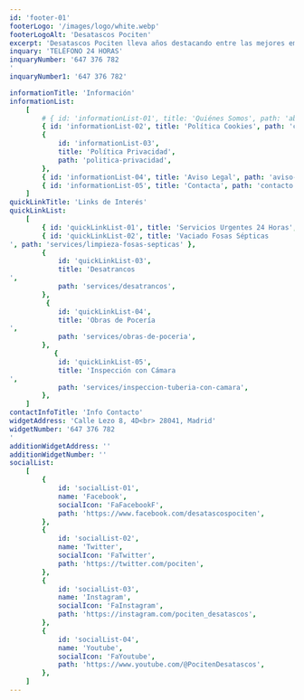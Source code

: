 ```yaml
---
id: 'footer-01'
footerLogo: '/images/logo/white.webp'
footerLogoAlt: 'Desatascos Pociten'
excerpt: 'Desatascos Pociten lleva años destacando entre las mejores empresas de desatascos en Madrid. Ofrecemos no solo los mejores servicios, sino que también somos la empresa de desatrancos más económica de Madrid. Compruébalo'
inquary: 'TELÉFONO 24 HORAS'
inquaryNumber: '647 376 782
'
inquaryNumber1: '647 376 782'

informationTitle: 'Información'
informationList:
    [
        # { id: 'informationList-01', title: 'Quiénes Somos', path: 'about' },
        { id: 'informationList-02', title: 'Política Cookies', path: 'cookies' },
        {
            id: 'informationList-03',
            title: 'Política Privacidad',
            path: 'politica-privacidad',
        },
        { id: 'informationList-04', title: 'Aviso Legal', path: 'aviso-legal' },
        { id: 'informationList-05', title: 'Contacta', path: 'contacto' },
    ]
quickLinkTitle: 'Links de Interés'
quickLinkList:
    [
        { id: 'quickLinkList-01', title: 'Servicios Urgentes 24 Horas', path: 'services/desatascos-24-horas' },
        { id: 'quickLinkList-02', title: 'Vaciado Fosas Sépticas
', path: 'services/limpieza-fosas-septicas' },
        {
            id: 'quickLinkList-03',
            title: 'Desatrancos
',
            path: 'services/desatrancos',
        },
         {
            id: 'quickLinkList-04',
            title: 'Obras de Pocería
',
            path: 'services/obras-de-poceria',
        },
           {
            id: 'quickLinkList-05',
            title: 'Inspección con Cámara
',
            path: 'services/inspeccion-tuberia-con-camara',
        },
    ]
contactInfoTitle: 'Info Contacto'
widgetAddress: 'Calle Lezo 8, 4D<br> 28041, Madrid'
widgetNumber: '647 376 782
'
additionWidgetAddress: ''
additionWidgetNumber: ''
socialList:
    [
        {
            id: 'socialList-01',
            name: 'Facebook',
            socialIcon: 'FaFacebookF',
            path: 'https://www.facebook.com/desatascospociten',
        },
        {
            id: 'socialList-02',
            name: 'Twitter',
            socialIcon: 'FaTwitter',
            path: 'https://twitter.com/pociten',
        },
        {
            id: 'socialList-03',
            name: 'Instagram',
            socialIcon: 'FaInstagram',
            path: 'https://instagram.com/pociten_desatascos',
        },
        {
            id: 'socialList-04',
            name: 'Youtube',
            socialIcon: 'FaYoutube',
            path: 'https://www.youtube.com/@PocitenDesatascos',
        },
    ]
---
```

